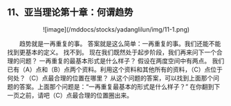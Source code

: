 ## 11、亚当理论第十章：何谓趋势

<div align="center">![image](/mddocs/stocks/yadanglilun/img/11-1.png)</div>

　　趋势就是一再重复的事。 答案就是这么简单：一再重复的事。我们还能不能找到更基本的定义。 找不到。 现在我们既然处于起步阶段，我们再来问下一个合理的问题？ 一再重复的最基本形式是什么样子？ 假设在两度空间中有两点。 我们已有（A）点和（B）点两个资料。利用这个资料和其他所有的资料，（C）点位于何处？（C）点最合理的位置在哪里？ 从这个问题的答案，可以找到上面那个问题的答案。上面那个问题是：“一再重复最基本的形式是什么样子？” 在你翻到下一页之前，请吧（C）点最合理的位置圈出来。
